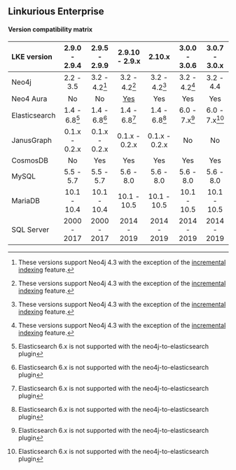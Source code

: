 ## Linkurious Enterprise

#### Version compatibility matrix

| LKE version   | 2.9.0 - 2.9.4 | 2.9.5 - 2.9.9 | 2.9.10 - 2.9.x | 2.10.x        | 3.0.0 - 3.0.6 | 3.0.7 - 3.0.x |
|:--------------|:-------------:|:-------------:|:--------------:|:-------------:|:-------------:|:-------------:|
| Neo4j         | 2.2 - 3.5     | 3.2 - 4.2[^2] | 3.2 - 4.2[^2]  | 3.2 - 4.2[^2] | 3.2 - 4.2[^2] | 3.2 - 4.4     |
| Neo4 Aura     | No            | No            | [Yes][1]       | Yes           | Yes           | Yes           |
| Elasticsearch | 1.4 - 6.8[^3] | 1.4 - 6.8[^3] | 1.4 - 6.8[^3]  | 1.4 - 6.8[^3] | 6.0 - 7.x[^3] | 6.0 - 7.x[^3] |
| JanusGraph    | 0.1.x - 0.2.x | 0.1.x - 0.2.x | 0.1.x - 0.2.x  | 0.1.x - 0.2.x | No            | No            |
| CosmosDB      | No            | Yes           | Yes            | Yes           | Yes           | Yes           |
| MySQL         | 5.5 - 5.7     | 5.5 - 5.7     | 5.6 - 8.0      | 5.6 - 8.0     | 5.6 - 8.0     | 5.6 - 8.0     |
| MariaDB       | 10.1 - 10.4   | 10.1 - 10.4   | 10.1 - 10.5    | 10.1 - 10.5   | 10.1 - 10.5   | 10.1 - 10.5   |
| SQL Server    | 2000 - 2017   | 2000 - 2017   | 2014 - 2019    | 2014 - 2019   | 2014 - 2019   | 2014 - 2019   |

[1]: https://doc.linkurio.us/admin-manual/2.9.10/release-notes/
[^2]: These versions support Neo4j 4.3 with the exception of the [incremental indexing](https://doc.linkurio.us/admin-manual/2.10.15/incremental-indexing/) feature.
[^3]: Elasticsearch 6.x is not supported with the neo4j-to-elasticsearch plugin
